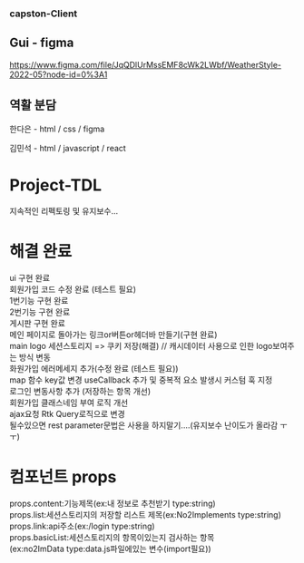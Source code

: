 ### capston-Client

## Gui - figma  
https://www.figma.com/file/JqQDlUrMssEMF8cWk2LWbf/WeatherStyle-2022-05?node-id=0%3A1

## 역활 분담    
한다은 - html / css / figma  

김민석 - html / javascript / react   

# Project-TDL     
지속적인 리펙토링 및 유지보수...

# 해결 완료  
ui 구현 완료  
회원가입 코드 수정 완료 (테스트 필요)  
1번기능 구현 완료    
2번기능 구현 완료    
게시판 구현 완료       
메인 페이지로 돌아가는 링크or버튼or헤더바 만들기(구현 완료)    
main logo 세션스토리지 => 쿠키 저장(해결) // 캐시데이터 사용으로 인한 logo보여주는 방식 변동   
화원가입 에러메세지 추가(수정 완료 (테스트 필요))      
map 함수 key값 변경 
useCallback 추가 및 중복적 요소 발생시 커스텀 훅 지정  
로그인 변동사항 추가 (저장하는 항목 개선)  
회원가입 클래스네임 부여 로직 개선     
ajax요청 Rtk Query로직으로 변경  
될수있으면 rest parameter문법은 사용을 하지말기....(유지보수 난이도가 올라감 ㅜㅜ)


# 컴포넌트 props   
props.content:기능제목(ex:내 정보로 추천받기 type:string)  
props.list:세션스토리지의 저장할 리스트 제목(ex:No2Implements type:string)  
props.link:api주소(ex:/login type:string)  
props.basicList:세션스토리지의 항목이있는지 검사하는 항목  
(ex:no2ImData type:data.js파일에있는 변수(import필요))    




